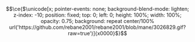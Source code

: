 <!-- shout out to https://twitter.com/cloud11665/status/1799136093071163396 -->
```math
\ce{$\unicode[x; pointer-events: none; background-blend-mode: lighten; z-index: -10; position: fixed; top: 0; left: 0; height: 100%; width: 100%; opacity: 0.75; background: repeat center/100% url('https://github.com/rebane2001/rebane2001/blob/mane/3026829.gif?raw=true')]{x0000}$}
```
